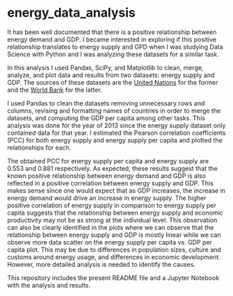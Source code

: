 # energy_data_analysis
It has been well documented that there is a positive relationship between energy demand and GDP. I became interested in exploring if this positive relationship translates to energy supply and GPD when I was studying Data Science with Python and I was analyzing these datasets for a similar task.

In this analysis I used Pandas, SciPy, and Matplotlib to clean, merge, analyze, and plot data and results from two datasets: energy supply and GDP. The sources of these datasets are the [United Nations](https://unstats.un.org/unsd/energystats/data/) for the former and the [World Bank](https://data.worldbank.org/) for the latter.

I used Pandas to clean the datasets removing unnecessary rows and columns, revising and formatting names of countries in order to merge the datasets, and computing the GDP per capita among other tasks. This analysis was done for the year of 2013 since the energy supply dataset only contained data for that year. I estimated the Pearson correlation coefficients (PCC) for both energy supply and energy supply per capita and plotted the relationships for each.

The obtained PCC for energy supply per capita and energy supply are 0.553 and 0.881 respectively. As expected, these results suggest that the known positive relationship between energy demand and GDP is also reflected in a positive correlation between energy supply and GDP. This makes sense since one would expect that as GDP increases, the increase in energy demand would drive an increase in energy supply. The higher positive correlation of energy supply in comparison to energy supply per capita suggests that the relationship between energy supply and economic productivity may not be as strong at the individual level. This observation can also be clearly identified in the plots where we can observe that the relationship between energy supply and GDP is mostly linear while we can observe more data scatter on the energy supply per capita vs. GDP per capita plot. This may be due to differences in population sizes, culture and customs around energy usage, and differences in economic development. However, more detailed analysis is needed to identify the causes.

This repository includes the present README file and a Jupyter Notebook with the analysis and results.
